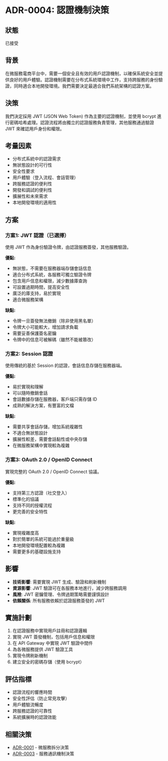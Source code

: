 # ADR-0004: 認證機制決策

## 狀態

已接受

## 背景

在微服務電商平台中，需要一個安全且有效的用戶認證機制，以確保系統安全並提供良好的用戶體驗。認證機制需要在分布式系統環境中工作，支持跨服務的身份驗證，同時適合本地開發環境。我們需要決定最適合我們系統架構的認證方案。

## 決策

我們決定採用 JWT (JSON Web Token) 作為主要的認證機制，並使用 bcrypt 進行密碼哈希處理。認證流程將由獨立的認證服務負責管理，其他服務通過驗證 JWT 來確認用戶身份和權限。

## 考量因素

- 分布式系統中的認證需求
- 無狀態設計的可行性
- 安全性要求
- 用戶體驗（登入流程、會話管理）
- 跨服務認證的便利性
- 開發和調試的便利性
- 擴展性和未來需求
- 本地開發環境的適用性

## 方案

### 方案1: JWT 認證（已選擇）

使用 JWT 作為身份驗證令牌，由認證服務簽發，其他服務驗證。

**優點:**
- 無狀態，不需要在服務器端存儲會話信息
- 適合分布式系統，各服務可獨立驗證令牌
- 包含用戶信息和權限，減少數據庫查詢
- 可設置過期時間，提高安全性
- 廣泛的庫支持，易於實現
- 適合微服務架構

**缺點:**
- 令牌一旦簽發無法撤銷（除非使用黑名單）
- 令牌大小可能較大，增加請求負載
- 需要妥善保護簽名密鑰
- 令牌中的信息可被解碼（雖然不能被篡改）

### 方案2: Session 認證

使用傳統的基於 Session 的認證，會話信息存儲在服務器端。

**優點:**
- 易於實現和理解
- 可以隨時撤銷會話
- 會話數據存儲在服務器，客戶端只需存儲 ID
- 成熟的解決方案，有豐富的文檔

**缺點:**
- 需要共享會話存儲，增加系統複雜性
- 不適合無狀態設計
- 擴展性較差，需要會話黏性或中央存儲
- 在微服務架構中實現較為複雜

### 方案3: OAuth 2.0 / OpenID Connect

實現完整的 OAuth 2.0 / OpenID Connect 協議。

**優點:**
- 支持第三方認證（社交登入）
- 標準化的協議
- 支持不同的授權流程
- 更完善的安全特性

**缺點:**
- 實現複雜度高
- 對於簡單的系統可能過於重量級
- 本地開發環境配置較為複雜
- 需要更多的基礎設施支持

## 影響

- **技術影響**: 需要實現 JWT 生成、驗證和刷新機制
- **資源影響**: JWT 驗證可在各服務本地進行，減少跨服務調用
- **風險**: JWT 密鑰管理、令牌過期策略需要謹慎設計
- **依賴關係**: 所有服務依賴於認證服務簽發的 JWT

## 實施計劃

1. 在認證服務中實現用戶註冊和認證邏輯
2. 實現 JWT 簽發機制，包括用戶信息和權限
3. 在 API Gateway 中實現 JWT 驗證中間件
4. 為各微服務提供 JWT 驗證工具
5. 實現令牌刷新機制
6. 建立安全的密碼存儲（使用 bcrypt）

## 評估指標

- 認證流程的響應時間
- 安全性評估（防止常見攻擊）
- 用戶體驗流暢度
- 跨服務認證的可靠性
- 系統擴展時的認證效能

## 相關決策

- [ADR-0001](0001-microservices-decomposition.md) - 微服務拆分決策
- [ADR-0003](0003-service-communication-mechanism.md) - 服務通訊機制決策